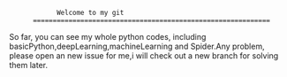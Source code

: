 				Welcome to my git
          ============================================================

So far, you can see my whole python codes, including basicPython,deepLearning,machineLearning and Spider.Any problem, please open an new issue for me,i will check out a new branch for solving them later.
